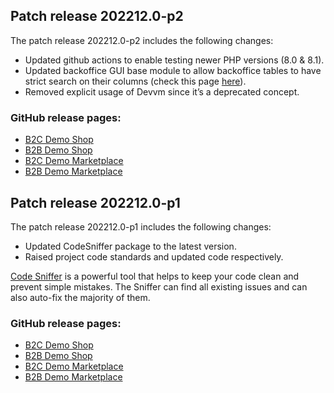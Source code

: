 ## Patch release 202212.0-p2

The patch release 202212.0-p2 includes the following changes:
- Updated github actions to enable testing newer PHP versions (8.0 & 8.1).
- Updated backoffice GUI base module to allow backoffice tables to have strict search on their columns (check this page [here](/docs/dg/dev/backend-development/zed-ui-tables/create-and-configure-zed-tables.html#configure-search-by-columns)).
- Removed explicit usage of Devvm since it’s a deprecated concept.

### GitHub release pages:

- [B2C Demo Shop](https://github.com/spryker-shop/b2c-demo-shop/releases/tag/202212.0-p2)
- [B2B Demo Shop](https://github.com/spryker-shop/b2b-demo-shop/releases/tag/202212.0-p2)
- [B2C Demo Marketplace](https://github.com/spryker-shop/b2c-demo-marketplace/releases/tag/202212.0-p2)
- [B2B Demo Marketplace](https://github.com/spryker-shop/b2b-demo-marketplace/releases/tag/202212.0-p2)

## Patch release 202212.0-p1

The patch release 202212.0-p1 includes the following changes:
- Updated CodeSniffer package to the latest version.
- Raised project code standards and updated code respectively.

[Code Sniffer](/docs/dg/dev/sdks/sdk/development-tools/code-sniffer.html) is a powerful tool that helps to keep your code clean and prevent simple mistakes. The Sniffer can find all existing issues and can also auto-fix the majority of them.

### GitHub release pages:

- [B2C Demo Shop](https://github.com/spryker-shop/b2c-demo-shop/releases/tag/202212.0-p1)
- [B2B Demo Shop](https://github.com/spryker-shop/b2b-demo-shop/releases/tag/202212.0-p1)
- [B2C Demo Marketplace](https://github.com/spryker-shop/b2c-demo-marketplace/releases/tag/202212.0-p1)
- [B2B Demo Marketplace](https://github.com/spryker-shop/b2b-demo-marketplace/releases/tag/202212.0-p1)
